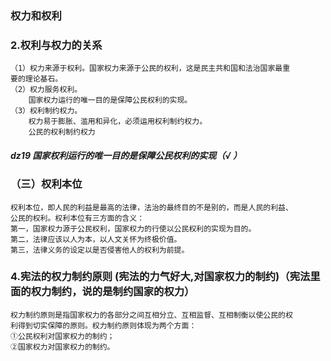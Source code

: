 ### 权力和权利
### 2.权利与权力的关系
    （1）权力来源于权利。国家权力来源于公民的权利，这是民主共和国和法治国家最重
    要的理论基石。
    （2）权力服务权利。
        国家权力运行的唯一目的是保障公民权利的实现。
    （3）权利制约权力。
        权力易于膨胀、滥用和异化，必须运用权利制约权力。
        公民的权利制约权力

##### dz19 国家权利运行的唯一目的是保障公民权利的实现（√ ）

### （三）权利本位
    权利本位，即人民的利益是最高的法律，法治的最终目的不是别的，而是人民的利益、
    公民的权利。权利本位有三方面的含义：
    第一，国家权力源于公民权利，国家权力的行使以公民权利的实现为目的。
    第二，法律应该以人为本，以人文关怀为终极价值。
    第三，法律义务的设定以是否侵害他人的权利为前提。

### 4.宪法的权力制约原则 (宪法的力气好大,对国家权力的制约)（宪法里面的权力制约，说的是制约国家的权力）
    权力制约原则是指国家权力的各部分之间互相分立、互相监督、互相制衡以使公民的权
    利得到切实保障的原则。权力制约原则体现为两个方面：
    ①公民权利对国家权力的制约；
    ②国家权力对国家权力的制约。

